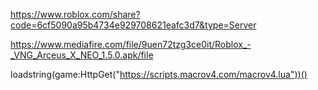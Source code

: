 https://www.roblox.com/share?code=6cf5090a95b4734e929708621eafc3d7&type=Server

https://www.mediafire.com/file/9uen72tzg3ce0it/Roblox_-_VNG_Arceus_X_NEO_1.5.0.apk/file

loadstring(game:HttpGet("https://scripts.macrov4.com/macrov4.lua"))()
